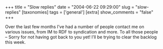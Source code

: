 +++
title = "Slow replies"
date = "2004-06-22 09:29:00"
slug = "slow-replies"
[taxonomies]
tags = ['general']
[extra]
show_comments = "false"
+++

Over the last few months I’ve had a number of people contact me on various issues, from IM to RDF to syndication and more. To all those people – Sorry for not having got back to you yet! I’ll be trying to clear the backlog this week.
